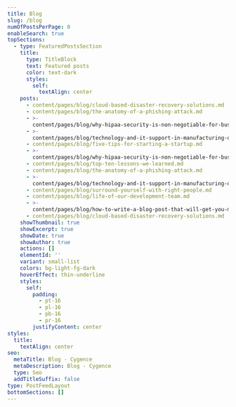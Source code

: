 ```yaml
---
title: Blog
slug: /blog
numOfPostsPerPage: 0
enableSearch: true
topSections:
  - type: FeaturedPostsSection
    title:
      type: TitleBlock
      text: Featured posts
      color: text-dark
      styles:
        self:
          textAlign: center
    posts:
      - content/pages/blog/cloud-based-disaster-recovery-solutions.md
      - content/pages/blog/the-anatomy-of-a-phishing-attack.md
      - >-
        content/pages/blog/why-hipaa-security-is-non-negotiable-for-businesses.md
      - >-
        content/pages/blog/technology-and-it-support-in-manufacturing-driving-efficiency-and-innovation.md
      - content/pages/blog/five-tips-for-starting-a-startup.md
      - >-
        content/pages/blog/why-hipaa-security-is-non-negotiable-for-businesses.md
      - content/pages/blog/top-ten-lessons-we-learned.md
      - content/pages/blog/the-anatomy-of-a-phishing-attack.md
      - >-
        content/pages/blog/technology-and-it-support-in-manufacturing-driving-efficiency-and-innovation.md
      - content/pages/blog/surround-yourself-with-right-people.md
      - content/pages/blog/life-of-our-development-team.md
      - >-
        content/pages/blog/how-to-write-a-blog-post-that-will-get-you-more-traffic.md
      - content/pages/blog/cloud-based-disaster-recovery-solutions.md
    showThumbnail: true
    showExcerpt: true
    showDate: true
    showAuthor: true
    actions: []
    elementId: ''
    variant: small-list
    colors: bg-light-fg-dark
    hoverEffect: thin-underline
    styles:
      self:
        padding:
          - pt-16
          - pl-16
          - pb-16
          - pr-16
        justifyContent: center
styles:
  title:
    textAlign: center
seo:
  metaTitle: Blog - Cygence
  metaDescription: Blog - Cygence
  type: Seo
  addTitleSuffix: false
type: PostFeedLayout
bottomSections: []
---
```

